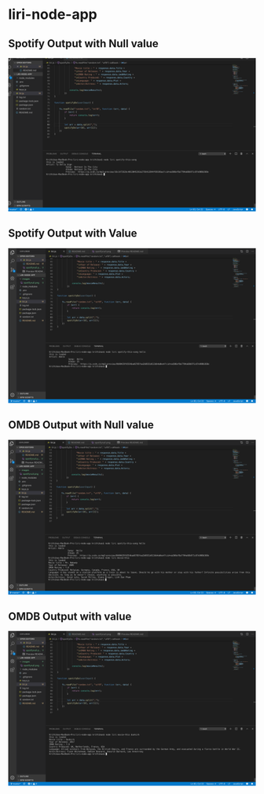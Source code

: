 # liri-node-app

Spotify Output with Null value
------------------------------

![SpotifyNULL Output](./images/spotifynull.png)

Spotify Output with Value
------------------------------
![SpotifyValue Output](./images/spotifyvalue.png)

OMDB Output with Null value
------------------------------

![MovieEmpty Output](./images/movie_empty.png)

OMDB Output with value
------------------------------

![MovieValue Output](./images/movievalue.png)
